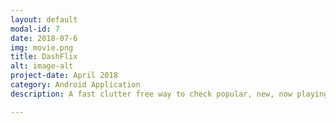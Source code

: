 ```yaml
---
layout: default
modal-id: 7
date: 2018-07-6
img: movie.png
title: DashFlix
alt: image-alt
project-date: April 2018
category: Android Application
description: A fast clutter free way to check popular, new, now playing movies. Simply go through the list and select a movie to read more about it<br> Check it out here <a href="https://github.com/Aveek-Saha/DashFlix"> DashFlix!</a> <br><div>Icons made by <a href="https://www.flaticon.com/authors/itim2101" title="itim2101">itim2101</a> from <a href="https://www.flaticon.com/" title="Flaticon">www.flaticon.com</a> is licensed by <a href="http://creativecommons.org/licenses/by/3.0/" title="Creative Commons BY 3.0" target="_blank">CC 3.0 BY</a></div>

---
```

